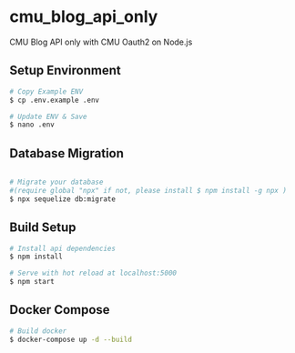 # cmu_blog_api_only
CMU Blog API only with CMU Oauth2 on Node.js

## Setup Environment

```bash
# Copy Example ENV
$ cp .env.example .env

# Update ENV & Save
$ nano .env
```

## Database Migration

```bash

# Migrate your database
#(require global "npx" if not, please install $ npm install -g npx )
$ npx sequelize db:migrate
```

## Build Setup

```bash
# Install api dependencies
$ npm install

# Serve with hot reload at localhost:5000
$ npm start
```

## Docker Compose

```bash
# Build docker
$ docker-compose up -d --build
```
